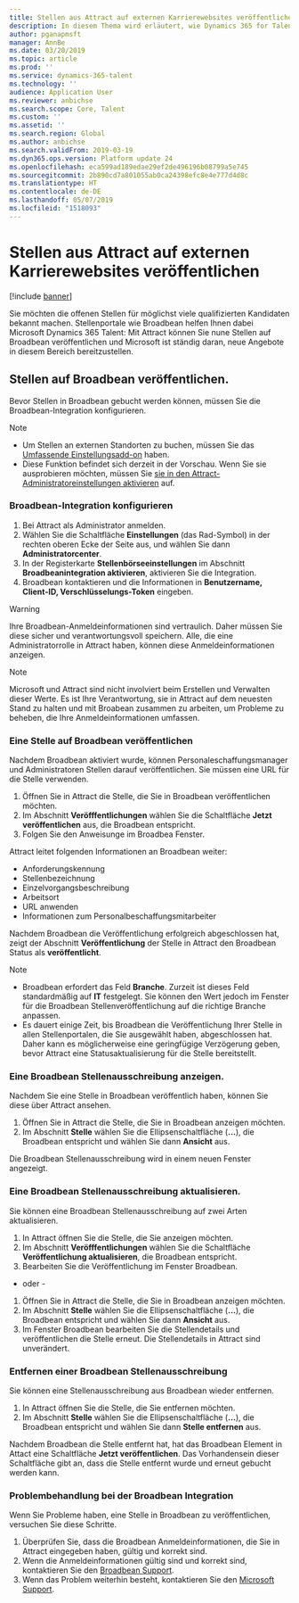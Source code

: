 ```yaml
---
title: Stellen aus Attract auf externen Karrierewebsites veröffentlichen
description: In diesem Thema wird erläutert, wie Dynamics 365 for Talent - Attract verwendet wird, um Stelle auf externe Stellenportalen zu veröffentlichen
author: pganapmsft
manager: AnnBe
ms.date: 03/20/2019
ms.topic: article
ms.prod: ''
ms.service: dynamics-365-talent
ms.technology: ''
audience: Application User
ms.reviewer: anbichse
ms.search.scope: Core, Talent
ms.custom: ''
ms.assetid: ''
ms.search.region: Global
ms.author: anbichse
ms.search.validFrom: 2019-03-19
ms.dyn365.ops.version: Platform update 24
ms.openlocfilehash: eca599ad189edae29ef2de496196b08799a5e745
ms.sourcegitcommit: 2b890cd7a801055ab0ca24398efc8e4e777d4d8c
ms.translationtype: HT
ms.contentlocale: de-DE
ms.lasthandoff: 05/07/2019
ms.locfileid: "1518093"
---
```

# <a name="post-jobs-to-external-career-sites-from-attract"></a>Stellen aus Attract auf externen Karrierewebsites veröffentlichen

[!include [banner](../includes/banner.md)]

Sie möchten die offenen Stellen für möglichst viele qualifizierten Kandidaten bekannt machen. Stellenportale wie Broadbean helfen Ihnen dabei Microsoft Dynamics 365 Talent: Mit Attract können Sie nune Stellen auf Broadbean veröffentlichen und Microsoft ist ständig daran, neue Angebote in diesem Bereich bereitzustellen.

## <a name="post-jobs-to-broadbean"></a>Stellen auf Broadbean veröffentlichen.

Bevor Stellen in Broadbean gebucht werden können, müssen Sie die Broadbean-Integration konfigurieren.

> [!NOTE]
> - Um Stellen an externen Standorten zu buchen, müssen Sie das [Umfassende Einstellungsadd-on](https://docs.microsoft.com/dynamics365/unified-operations/talent/attract-comprehensive-hiring) haben.
> - Diese Funktion befindet sich derzeit in der Vorschau. Wenn Sie sie ausprobieren möchten, müssen Sie [sie in den Attract-Administratoreinstellungen aktivieren](https://docs.microsoft.com/dynamics365/unified-operations/talent/access-preview-feature) auf.

### <a name="configure-broadbean-integration"></a>Broadbean-Integration konfigurieren

1. Bei Attract als Administrator anmelden.
2. Wählen Sie die Schaltfläche **Einstellungen** (das Rad-Symbol) in der rechten oberen Ecke der Seite aus, und wählen Sie dann **Administratorcenter**.
3. In der Registerkarte **Stellenbörseeinstellungen** im Abschnitt **Broadbeanintegration aktivieren**, aktivieren Sie die Integration.
4. Broadbean kontaktieren und die Informationen in **Benutzername, Client-ID, Verschlüsselungs-Token** eingeben.

> [!WARNING]
> Ihre Broadbean-Anmeldeinformationen sind vertraulich. Daher müssen Sie diese sicher und verantwortungsvoll speichern. Alle, die eine Administratorrolle in Attract haben, können diese Anmeldeinformationen anzeigen.

> [!NOTE]
> Microsoft und Attract sind nicht involviert beim Erstellen und Verwalten dieser Werte. Es ist Ihre Verantwortung, sie in Attract auf dem neuesten Stand zu halten und mit Broabean zusammen zu arbeiten, um Probleme zu beheben, die Ihre Anmeldeinformationen umfassen.

### <a name="post-a-job-to-broadbean"></a>Eine Stelle auf Broadbean veröffentlichen

Nachdem Broadbean aktiviert wurde, können Personaleschaffungsmanager und Administratoren Stellen darauf veröffentlichen. Sie müssen eine URL für die Stelle verwenden.

1. Öffnen Sie in Attract die Stelle, die Sie in Broadbean veröffentlichen möchten.
2. Im Abschnitt **Veröfffentlichungen** wählen Sie die Schaltfläche **Jetzt veröffentlichen** aus, die Broadbean entspricht.
3. Folgen Sie den Anweisunge im Broadbea Fenster.

Attract leitet folgenden Informationen an Broadbean weiter:

- Anforderungskennung
- Stellenbezeichnung
- Einzelvorgangsbeschreibung
- Arbeitsort
- URL anwenden
- Informationen zum Personalbeschaffungsmitarbeiter

Nachdem Broadbean die Veröffentlichung erfolgreich abgeschlossen hat, zeigt der Abschnitt **Veröffentlichung** der Stelle in Attract den Broadbean Status als **veröffentlicht**.

> [!NOTE]
> - Broadbean erfordert das Feld **Branche**. Zurzeit ist dieses Feld standardmäßig auf **IT** festgelegt. Sie können den Wert jedoch im Fenster für die Broadbean Stellenveröffentlichung auf die richtige Branche anpassen.
> - Es dauert einige Zeit, bis Broadbean die Veröffentlichung Ihrer Stelle in allen Stellenportalen, die Sie ausgewählt haben, abgeschlossen hat. Daher kann es möglicherweise eine geringfügige Verzögerung geben, bevor Attract eine Statusaktualisierung für die Stelle bereitstellt.

### <a name="view-a-broadbean-job-posting"></a>Eine Broadbean Stellenausschreibung anzeigen.

Nachdem Sie eine Stelle in Broadbean veröffentlich haben, können Sie diese über Attract ansehen.

1. Öffnen Sie in Attract die Stelle, die Sie in Broadbean anzeigen möchten.
2. Im Abschnitt **Stelle** wählen Sie die Ellipsenschaltfläche (**...**), die Broadbean entspricht und wählen Sie  dann **Ansicht** aus.

Die Broadbean Stellenausschreibung wird in einem neuen Fenster angezeigt.

### <a name="update-a-broadbean-job-posting"></a>Eine Broadbean Stellenausschreibung aktualisieren.

Sie können eine Broadbean Stellenausschreibung auf zwei Arten aktualisieren.

1. In Attract öffnen Sie die Stelle, die Sie anzeigen möchten.
2. Im Abschnitt **Veröfffentlichungen** wählen Sie die Schaltfläche **Veröffentlichung aktualisieren**, die Broadbean entspricht.
3. Bearbeiten Sie die Veröffentlichung im Fenster Broadbean.

- oder -

1. Öffnen Sie in Attract die Stelle, die Sie in Broadbean anzeigen möchten.
2. Im Abschnitt **Stelle** wählen Sie die Ellipsenschaltfläche (**...**), die Broadbean entspricht und wählen Sie  dann **Ansicht** aus.
3. Im Fenster Broadbean bearbeiten Sie die Stellendetails und veröffentlichen die Stelle erneut. Die Stellendetails in Attract sind unverändert.

### <a name="remove-a-broadbean-job-posting"></a>Entfernen einer Broadbean Stellenausschreibung

Sie können eine Stellenausschreibung aus Broadbean wieder entfernen.

1. In Attract öffnen Sie die Stelle, die Sie entfernen möchten.
2. Im Abschnitt **Stelle** wählen Sie die Ellipsenschaltfläche (**...**), die Broadbean entspricht und wählen Sie  dann **Stelle entfernen** aus.

Nachdem Broadbean die Stelle entfernt hat, hat das Broadbean Element in Attact eine Schaltfläche **Jetzt veröffentlichen**. Das Vorhandensein dieser Schaltfläche gibt an, dass die Stelle entfernt wurde und erneut gebucht werden kann.

### <a name="troubleshoot-the-broadbean-integration"></a>Problembehandlung bei der Broadbean Integration

Wenn Sie Probleme haben, eine Stelle in Broadbean zu veröffentlichen, versuchen Sie diese Schritte.

1. Überprüfen Sie, dass die Broadbean Anmeldeinformationen, die Sie in Attract eingegeben haben, gültig und korrekt sind.
2. Wenn die Anmeldeinformationen gültig sind und korrekt sind, kontaktieren Sie den [Broadbean Support](https://www.broadbean.com/resources/support/).
3. Wenn das Problem weiterhin besteht, kontaktieren Sie den [Microsoft Support](./talent-support.md).
